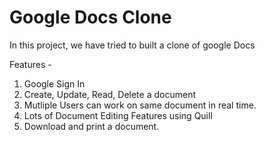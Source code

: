 # Google Docs Clone

In this project, we have tried to built a clone of google Docs

Features - 
 1. Google Sign In
 2. Create, Update, Read, Delete a document
 3. Mutliple Users can work on same document in real time.
 4. Lots of Document Editing Features using Quill
 5. Download and print a document.
 
 
